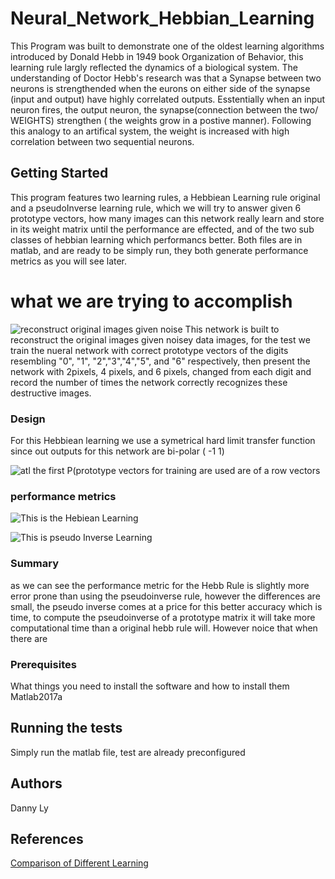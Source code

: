 # Neural_Network_Hebbian_Learning
This Program was built to demonstrate one of the oldest learning algorithms introduced by Donald Hebb in 1949 book Organization of Behavior, this learning rule largly reflected the dynamics of a biological system. The understanding of Doctor Hebb's research was that a Synapse between two neurons is strengthended when the eurons on either side of the synapse (input and output) have highly correlated outputs. Esstentially when an input neuron fires, the output neuron, the synapse(connection between the two/ WEIGHTS) strengthen ( the weights grow in a postive manner). Following this analogy to an artifical system, the weight is increased with high correlation between two sequential neurons.

## Getting Started

This program features two learning rules, a Hebbiean Learning rule original and a pseudoInverse learning rule, which we will try to answer given 6 prototype vectors, how many images can this network really learn and store in its weight matrix until the performance are effected, and of the two sub classes of hebbian learning which performancs better. Both files are in matlab, and are ready to be simply run, they both generate performance metrics as you will see later.
# what we are trying to accomplish
![reconstruct original images given noise](https://image.ibb.co/gNGUGR/what_we_are_trying_to_do.png)
 This network is built to reconstruct the original images given noisey data images, for the test we train the nueral network with correct prototype vectors of the digits resembling "0", "1", "2","3","4","5", and "6" respectively, then present the network with 2pixels, 4 pixels, and 6 pixels, changed from each digit and record the number of times the network correctly recognizes these destructive images.
### Design
  For this Hebbiean learning we use a symetrical hard limit transfer function since out outputs for this network are bi-polar ( -1 1)
  
  ![atl](https://image.ibb.co/kUxx36/hardlims_Diagram.jpg) 
  the first P(prototype vectors for training are used are of a row vectors


### performance metrics
![This is the Hebiean Learning](https://image.ibb.co/d8NmwR/Hebb.png) 

![This is pseudo Inverse Learning](https://image.ibb.co/i37x36/Pseudo_Inv.png)
 ### Summary 
 as we can see the performance metric for the Hebb Rule is slightly more error prone than using the pseudoinverse rule, however the differences are small, the pseudo inverse comes at a price for this better accuracy which is time, to compute the pseudoinverse of a prototype matrix it will take more computational time than a original hebb rule will. However noice that when there are 


### Prerequisites

What things you need to install the software and how to install them
Matlab2017a

## Running the tests
Simply run the matlab file, test are already preconfigured 

## Authors
Danny Ly

## References
[Comparison of Different Learning](https://ac.els-cdn.com/S1877050915036662/1-s2.0-S1877050915036662-main.pdf?_tid=6dfadc9e-bcf3-11e7-b1d6-00000aacb35f&acdnat=1509314116_36fc24552c9b123c4682b1fcd83ce068) 
